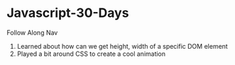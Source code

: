 # Javascript-30-Days

Follow Along Nav

1. Learned about how can we get height, width of a specific DOM element
2. Played a bit around CSS to create a cool animation